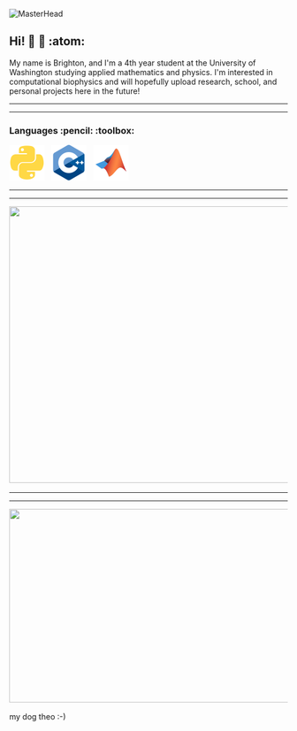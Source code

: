 ![MasterHead](https://lp-cms-production.imgix.net/2019-06/3de8f3e81b11d229dfc1c19490ed0a52-university-of-washington.jpg?w=1920&h=640&fit=crop&crop=faces%2Cedges&auto=format&q=75)


## Hi! :slightly_smiling_face: :microscope: :atom:
My name is Brighton, and I'm a 4th year student at the University of Washington studying applied mathematics and physics. I'm interested in computational biophysics and will hopefully upload research, school, and personal projects here in the future!

------------------------------------------------------------------------------------------------------------------------------------------------------------------------------------
------------------------------------------------------------------------------------------------------------------------------------------------------------------------------------

<h3 align="left">Languages :pencil: :toolbox: </h3>

  <img src="./python-plain.svg" width="64" height="64" alt="Icon"> &nbsp;
  <img src="./cplusplus-original.svg" width="64" height="64" alt="Icon"> &nbsp;
  <img src="./matlab-original.svg" width="64" height="64" alt="Icon">

------------------------------------------------------------------------------------------------------------------------------------------------------------------------------------
------------------------------------------------------------------------------------------------------------------------------------------------------------------------------------

<a href="https://lh3.googleusercontent.com/pw/AP1GczPFrYyNCoSry7vhX7M_-_FtpMeLJc9gIkQBzW76lN7-de9WLqeWbmr4wsOywkFaqkXuhSXJj35OA90rT1jgZ5cn7HPnotaJ2f5B6sx8D34Cp4tAAJk=w2400?source=screenshot.guru"> 
  <img src="https://lh3.googleusercontent.com/pw/AP1GczPFrYyNCoSry7vhX7M_-_FtpMeLJc9gIkQBzW76lN7-de9WLqeWbmr4wsOywkFaqkXuhSXJj35OA90rT1jgZ5cn7HPnotaJ2f5B6sx8D34Cp4tAAJk=w600-h315-p-k" width="1100" height="500" />
</a>

------------------------------------------------------------------------------------------------------------------------------------------------------------------------------------
------------------------------------------------------------------------------------------------------------------------------------------------------------------------------------

<a href="https://lh3.googleusercontent.com/pw/AP1GczPsAwNZa3AIvenYx98t1-FI4LNM4odwOEAw5lKhqyPGS3kyP4jDbli5FXvPhIOudjwyOI_WBkzr-YrxAmsrTQHs579xrxVs76XqMnxLjqlHhTadp0M=w2400?source=screenshot.guru">
  <img src="https://lh3.googleusercontent.com/pw/AP1GczPsAwNZa3AIvenYx98t1-FI4LNM4odwOEAw5lKhqyPGS3kyP4jDbli5FXvPhIOudjwyOI_WBkzr-YrxAmsrTQHs579xrxVs76XqMnxLjqlHhTadp0M=w600-h315-p-k" width="600" height="350" />
</a>

my dog theo :-)


<!--
**brightonar2/brightonar2** is a ✨ _special_ ✨ repository because its `README.md` (this file) appears on your GitHub profile.

Here are some ideas to get you started:

- 🔭 I’m currently working on ...
- 🌱 I’m currently learning ...
- 👯 I’m looking to collaborate on ...
- 🤔 I’m looking for help with ...
- 💬 Ask me about ...
- 📫 How to reach me: ...
- 😄 Pronouns: ...
- ⚡ Fun fact: ...
-->

